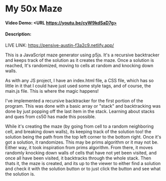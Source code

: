 # My 50x Maze
#### Video Demo:  <URL https://youtu.be/cyW9kdSaD7g>
#### Description:

LIVE LINK: https://pensive-austin-f3a2c9.netlify.app/

This is a JavaScript maze generator using p5js.
It's a recursive backtracker and keeps track of the solution as it creates the maze.
Once a solution is reached, It's randomized, moving to cells at random and knocking down walls.

As with any JS project, I have an index.html file, a CSS file, which has so little in it that I could have just used some style tags, and of course, the main.js file.
This is where the magic happens!

I've implemented a recursive backtracker for the first portion of the program.
This was done with a basic array or "stack" and backtracking was done by just popping off the last item in the stack.
Learning about stacks and ques from cs50 has made this possible.

While it's creating the maze (by going from cell to a random neighboring cell, and breaking down walls), its keeping track of the solution too! the solution being the path from the top left corner to the bottom right.
Once it's got a solution, it randomizes. This may be prims algorithm or it may not be. Either way, it took inspiration from prims algorithm.
From there, it moves randomly knocking down walls of cells that have not yet been visited, and once all have been visited, it backtracks through the whole stack.
Then thats it, the maze is created, and its up to the viewer to either find a solution and check it with the solution button or to just click the button and see what the solution is.
